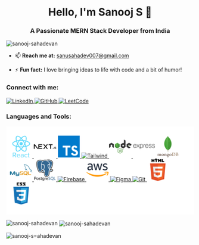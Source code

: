 <h1 align="center">Hello, I'm Sanooj S 👋</h1>
<h3 align="center">A Passionate MERN Stack Developer from India</h3>

<p align="left"> 
  <img src="https://komarev.com/ghpvc/?username=sanooj-sahadevan&label=Profile%20views&color=0e75b6&style=flat" alt="sanooj-sahadevan" /> 
</p>

- 📫 **Reach me at:** [sanusahadev007@gmail.com](mailto:sanusahadev007@gmail.com)

- ⚡ **Fun fact:** I love bringing ideas to life with code and a bit of humor!

<h3 align="left">Connect with me:</h3>
<p align="left">
  <a href="https://www.linkedin.com/in/sanooj-sahadevan" target="_blank">
    <img align="center" src="https://raw.githubusercontent.com/rahuldkjain/github-profile-readme-generator/master/src/images/icons/Social/linked-in-alt.svg" alt="LinkedIn" height="40" width="50" />
  </a>
  <a href="https://github.com/sanooj-sahadevan" target="_blank">
    <img align="center" src="https://raw.githubusercontent.com/rahuldkjain/github-profile-readme-generator/master/src/images/icons/Social/github.svg" alt="GitHub" height="40" width="50" />
  </a>
  <a href="https://leetcode.com/u/Sanooj_Sahadevan_123/" target="_blank">
    <img align="center" src="https://raw.githubusercontent.com/rahuldkjain/github-profile-readme-generator/master/src/images/icons/Social/leet-code.svg" alt="LeetCode" height="40" width="50" />
  </a>
</p>

<h3 align="left">Languages and Tools:</h3>
<div style="background-color:white; padding: 10px;">
<p align="left">
  <a href="https://reactjs.org/" target="_blank" rel="noreferrer">
    <img src="https://raw.githubusercontent.com/devicons/devicon/master/icons/react/react-original-wordmark.svg" alt="React" width="60" height="60"/>
  </a>
  <a href="https://nextjs.org/" target="_blank" rel="noreferrer">
    <img src="https://raw.githubusercontent.com/devicons/devicon/master/icons/nextjs/nextjs-original-wordmark.svg" alt="Next.js" width="60" height="60"/>
  </a>
  <a href="https://www.typescriptlang.org/" target="_blank" rel="noreferrer">
    <img src="https://raw.githubusercontent.com/devicons/devicon/master/icons/typescript/typescript-original.svg" alt="TypeScript" width="60" height="60"/>
  </a>
  <a href="https://tailwindcss.com/" target="_blank" rel="noreferrer">
    <img src="https://www.vectorlogo.zone/logos/tailwindcss/tailwindcss-icon.svg" alt="Tailwind" width="60" height="60"/>
  </a>
  <a href="https://nodejs.org" target="_blank" rel="noreferrer">
    <img src="https://raw.githubusercontent.com/devicons/devicon/master/icons/nodejs/nodejs-original-wordmark.svg" alt="Node.js" width="60" height="60"/>
  </a>
  <a href="https://expressjs.com" target="_blank" rel="noreferrer">
    <img src="https://raw.githubusercontent.com/devicons/devicon/master/icons/express/express-original-wordmark.svg" alt="Express" width="60" height="60"/>
  </a>
  <a href="https://www.mongodb.com/" target="_blank" rel="noreferrer">
    <img src="https://raw.githubusercontent.com/devicons/devicon/master/icons/mongodb/mongodb-original-wordmark.svg" alt="MongoDB" width="60" height="60"/>
  </a>
  <a href="https://www.mysql.com/" target="_blank" rel="noreferrer">
    <img src="https://raw.githubusercontent.com/devicons/devicon/master/icons/mysql/mysql-original-wordmark.svg" alt="MySQL" width="60" height="60"/>
  </a>
  <a href="https://www.postgresql.org" target="_blank" rel="noreferrer">
    <img src="https://raw.githubusercontent.com/devicons/devicon/master/icons/postgresql/postgresql-original-wordmark.svg" alt="PostgreSQL" width="60" height="60"/>
  </a>
  <a href="https://firebase.google.com/" target="_blank" rel="noreferrer">
    <img src="https://www.vectorlogo.zone/logos/firebase/firebase-icon.svg" alt="Firebase" width="60" height="60"/>
  </a>
  <a href="https://aws.amazon.com" target="_blank" rel="noreferrer">
    <img src="https://raw.githubusercontent.com/devicons/devicon/master/icons/amazonwebservices/amazonwebservices-original-wordmark.svg" alt="AWS" width="60" height="60"/>
  </a>
  <a href="https://www.figma.com/" target="_blank" rel="noreferrer">
    <img src="https://www.vectorlogo.zone/logos/figma/figma-icon.svg" alt="Figma" width="60" height="60"/>
  </a>
  <a href="https://git-scm.com/" target="_blank" rel="noreferrer">
    <img src="https://www.vectorlogo.zone/logos/git-scm/git-scm-icon.svg" alt="Git" width="60" height="60"/>
  </a>
  <a href="https://www.w3.org/html/" target="_blank" rel="noreferrer">
    <img src="https://raw.githubusercontent.com/devicons/devicon/master/icons/html5/html5-original-wordmark.svg" alt="HTML5" width="60" height="60"/>
  </a>
  <a href="https://www.w3schools.com/css/" target="_blank" rel="noreferrer">
    <img src="https://raw.githubusercontent.com/devicons/devicon/master/icons/css3/css3-original-wordmark.svg" alt="CSS3" width="60" height="60"/>
  </a>
</p>
</div>

<p><img align="left" src="https://github-readme-stats.vercel.app/api/top-langs?username=sanooj-sahadevan&show_icons=true&locale=en&layout=compact" alt="sanooj-sahadevan" /></p>
<p>&nbsp;<img align="center" src="https://github-readme-stats.vercel.app/api?username=sanooj-sahadevan&show_icons=true&locale=en" alt="sanooj-sahadevan" /></p>
<p><img align="center" src="https://github-readme-streak-stats.herokuapp.com/?user=sanooj-sahadevan&" alt="sanooj-s=ahadevan" /></p>
